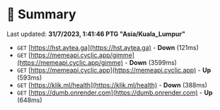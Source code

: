 # 📖 Summary
Last updated: **31/7/2023, 1:41:46 PTG "Asia/Kuala_Lumpur"**

- `GET` [https://hst.aytea.ga](https://hst.aytea.ga) - **Down** (121ms)
- `GET` [https://memeapi.cyclic.app/gimme](https://memeapi.cyclic.app/gimme) - **Down** (3599ms)
- `GET` [https://memeapi.cyclic.app](https://memeapi.cyclic.app) - **Up** (593ms)
- `GET` [https://klik.ml/health](https://klik.ml/health) - **Down** (388ms)
- `GET` [https://dumb.onrender.com](https://dumb.onrender.com) - **Up** (648ms)
